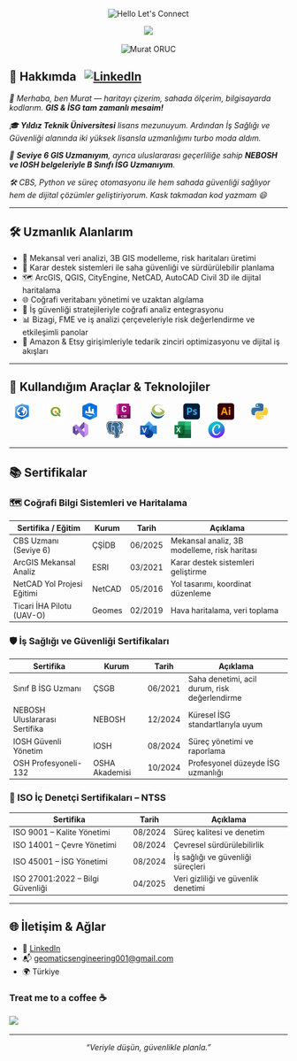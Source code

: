 <p align="center">
  <img src="https://readme-typing-svg.demolab.com?font=Fira+Code&size=32&pause=1000&color=0A66C2&center=true&vCenter=true&width=600&lines=Hello,+Let's+Connect!" alt="Hello Let's Connect" />
</p>

<p align="center">
  <img src="https://www.emojiall.com/images/240/microsoft-teams/1f44b.png" width="50"/>
</p>
<p align="center">
  <img src="https://readme-typing-svg.demolab.com?font=Fira+Code&size=32&pause=1000&color=0A66C2&center=true&vCenter=true&width=600&lines=Murat+ORUC" alt="Murat ORUC" />
</p>

<h2 align="left">
  🧭 Hakkımda&nbsp;&nbsp;
  <a href="https://www.linkedin.com/in/murat-oruç/" target="_blank">
    <img src="https://img.shields.io/badge/LinkedIn-0A66C2?style=flat-square&logo=linkedin&logoColor=white" alt="LinkedIn" />
  </a>
</h2>

*👋 Merhaba, ben Murat — haritayı çizerim, sahada ölçerim, bilgisayarda kodlarım. **GIS & İSG tam zamanlı mesaim!***

*🎓 **Yıldız Teknik Üniversitesi** lisans mezunuyum. Ardından İş Sağlığı ve Güvenliği alanında iki yüksek lisansla uzmanlığımı turbo moda aldım.*

*📜 **Seviye 6 GIS Uzmanıyım**, ayrıca uluslararası geçerliliğe sahip **NEBOSH ve IOSH belgeleriyle B Sınıfı İSG Uzmanıyım**.*

*🛠️ CBS, Python ve süreç otomasyonu ile hem sahada güvenliği sağlıyor hem de dijital çözümler geliştiriyorum. Kask takmadan kod yazmam 😄*


---

## 🛠️ Uzmanlık Alanlarım

- 📍 Mekansal veri analizi, 3B GIS modelleme, risk haritaları üretimi  
- 🧠 Karar destek sistemleri ile saha güvenliği ve sürdürülebilir planlama  
- 🗺️ ArcGIS, QGIS, CityEngine, NetCAD, AutoCAD Civil 3D ile dijital haritalama  
- 🌐 Coğrafi veritabanı yönetimi ve uzaktan algılama  
- 🔐 İş güvenliği stratejileriyle coğrafi analiz entegrasyonu  
- 📊 Bizagi, FME ve iş analizi çerçeveleriyle risk değerlendirme ve etkileşimli panolar  
- 🛒 Amazon & Etsy girişimleriyle tedarik zinciri optimizasyonu ve dijital iş akışları

---

## 🧰 Kullandığım Araçlar & Teknolojiler

<p align="center">
  <img src="https://github.com/Murat69000/Murat69000/blob/main/ArcGIS_Pro.png?raw=true" width="30"/> &nbsp;&nbsp;&nbsp;&nbsp;&nbsp;&nbsp;
  <img src="https://github.com/Murat69000/Murat69000/blob/main/QGIS.png?raw=true" width="30"/> &nbsp;&nbsp;&nbsp;&nbsp;&nbsp;&nbsp;
  <img src="https://github.com/Murat69000/Murat69000/blob/main/CityEngine.png?raw=true" width="30"/> &nbsp;&nbsp;&nbsp;&nbsp;&nbsp;&nbsp;
  <img src="https://github.com/Murat69000/Murat69000/blob/main/AutoCAD_Civil_3D.png?raw=true" width="30"/> &nbsp;&nbsp;&nbsp;&nbsp;&nbsp;&nbsp;
  <img src="https://github.com/Murat69000/Murat69000/blob/main/GlobalMapper.png?raw=true" width="30"/> &nbsp;&nbsp;&nbsp;&nbsp;&nbsp;&nbsp;
  <img src="https://github.com/Murat69000/Murat69000/blob/main/Adobe_Photoshop.png?raw=true" width="30"/> &nbsp;&nbsp;&nbsp;&nbsp;&nbsp;&nbsp;
  <img src="https://github.com/Murat69000/Murat69000/blob/main/Adobe_Illustrator.png?raw=true" width="30"/> &nbsp;&nbsp;&nbsp;&nbsp;&nbsp;&nbsp;
  <img src="https://github.com/Murat69000/Murat69000/blob/main/Python.png?raw=true" width="30"/> &nbsp;&nbsp;&nbsp;&nbsp;&nbsp;&nbsp;
  <img src="https://github.com/Murat69000/Murat69000/blob/main/Visual_Studio.png?raw=true" width="30"/> &nbsp;&nbsp;&nbsp;&nbsp;&nbsp;&nbsp;
  <img src="https://github.com/Murat69000/Murat69000/blob/main/PostgreSQL.png?raw=true" width="30"/> &nbsp;&nbsp;&nbsp;&nbsp;&nbsp;&nbsp;
  <img src="https://github.com/Murat69000/Murat69000/blob/main/Microsoft_Visio.png?raw=true" width="30"/> &nbsp;&nbsp;&nbsp;&nbsp;&nbsp;&nbsp;
  <img src="https://github.com/Murat69000/Murat69000/blob/main/Microsoft_Excel.png?raw=true" width="30"/> &nbsp;&nbsp;&nbsp;&nbsp;&nbsp;&nbsp;
  <img src="https://github.com/Murat69000/Murat69000/blob/main/Canva.png?raw=true" width="30"/>
</p>

---

## 📚 Sertifikalar

### 🗺️ Coğrafi Bilgi Sistemleri ve Haritalama


| Sertifika / Eğitim                  | Kurum                         | Tarih     | Açıklama                                      |
|------------------------------------|-------------------------------|-----------|-----------------------------------------------|
| CBS Uzmanı (Seviye 6)              | ÇŞİDB                         | 06/2025   | Mekansal analiz, 3B modelleme, risk haritası  |
| ArcGIS Mekansal Analiz             | ESRI                          | 03/2021   | Karar destek sistemleri geliştirme            |
| NetCAD Yol Projesi Eğitimi         | NetCAD                        | 05/2016   | Yol tasarımı, koordinat düzenleme             |
| Ticari İHA Pilotu (UAV-O)          | Geomes                        | 02/2019   | Hava haritalama, veri toplama                 |


### 🛡️ İş Sağlığı ve Güvenliği Sertifikaları


| Sertifika                          | Kurum                         | Tarih     | Açıklama                                      |
|-----------------------------------|-------------------------------|-----------|-----------------------------------------------|
| Sınıf B İSG Uzmanı                | ÇSGB                          | 06/2021   | Saha denetimi, acil durum, risk değerlendirme |
| NEBOSH Uluslararası Sertifika     | NEBOSH                        | 12/2024   | Küresel İSG standartlarıyla uyum              |
| IOSH Güvenli Yönetim              | IOSH                          | 08/2024   | Süreç yönetimi ve raporlama                   |
| OSH Profesyoneli-132              | OSHA Akademisi                | 10/2024   | Profesyonel düzeyde İSG uzmanlığı             |


  ### 🧪 ISO İç Denetçi Sertifikaları – NTSS
  

| Sertifika                          | Tarih     | Açıklama                                      |
|-----------------------------------|-----------|-----------------------------------------------|
| ISO 9001 – Kalite Yönetimi        | 08/2024   | Süreç kalitesi ve denetim                     |
| ISO 14001 – Çevre Yönetimi        | 08/2024   | Çevresel sürdürülebilirlik                   |
| ISO 45001 – İSG Yönetimi          | 08/2024   | İş sağlığı ve güvenliği süreçleri             |
| ISO 27001:2022 – Bilgi Güvenliği  | 04/2025   | Veri gizliliği ve güvenlik denetimi           |


---

## 🌐 İletişim & Ağlar

- 💼 [LinkedIn](https://linkedin.com/in/kullaniciadi)  
- 📬 geomaticsengineering001@gmail.com
- 🌍 Türkiye


### Treat me to a coffee ☕


[<img src="https://cdn.buymeacoffee.com/buttons/v2/default-yellow.png" width="180">](https://www.buymeacoffee.com/Murat69000)

---

<p align="center">
  <em>“Veriyle düşün, güvenlikle planla.”</em>
</p>

